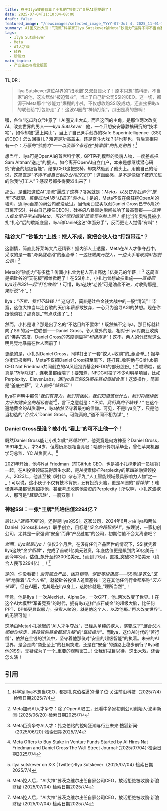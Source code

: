 ```yaml
---
title: 卷王Ilya被迫营业？小扎的“钞能力”又把AI圈搅翻了！
date: 2025-07-04T11:10:04+08:00
draft: false
featured_image: "/newsimages/selected_image_YYYY-07-Jul 4, 2025_11-01-15-643.jpg"
summary: AI圈又出大瓜！“顶流”科学家Ilya Sutskever被Meta“钞能力”逼得不得不当自家公司CEO，因为小扎不仅收购不成，还把他的联创和投资基金一锅端了。这背后是硅谷疯狂的AI人才争夺战，而Ilya却坚持“不卖、不缺钱”的清流姿态，让没产品的SSI凭“人名”估值飙到2294亿！
tags: 
  - Ilya Sutskever
  - Meta
  - AI人才战
  - 硅谷
  - 钞能力
main_topics: 
  - 产业生态与商业版图
---
```


TL;DR：
>Ilya Sutskever这位AI界的“扫地僧”又双叒叕火了！原本只想“搞科研，不当家”的他，这次居然“被迫营业”，当上了自己新公司SSI的CEO。这一切，都源于Meta那个“钞能力”爆棚的小扎，不仅想收购SSI没成功，还直接把Ilya的联创给“打包带走”了！这波AI圈的“神仙打架”，瓜田是真的熟啊！

嘿，各位“吃瓜群众”注意了！AI圈又出大瓜，而且这回的主角，是那位两次改变AI、改变世界的男人——_Ilya Sutskever_！他，一个只想安安静静搞研究的“技术宅”，如今却被“逼上梁山”，当上了自己亲手创办的Safe Superintelligence（SSI）的CEO！怎么回事儿？难道是功高盖主，还是宫斗大戏？非也非也，背后真相只有一个：_万恶的“钞能力”——以及那个永远在“搞事情”的扎克伯格_！[^1]

想当年，Ilya可是OpenAI的首席科学家，GPT系列模型的灵魂人物，一度差点把Sam Altman“送走”的狠人。如今离开OpenAI自立门户，本来是想继续潜心研究“安全的超级智能”，结果CEO这把交椅，却突然砸到了他头上。用他自己的话说，这简直是“_不得不当自己创办公司的CEO_”！这画面感，是不是像极了被迫加班的你我“打工人”？感叹号都多得要溢出来了！

那么，是谁把这位AI“顶流”逼成了这样？答案就是：_Meta，以及它背后那个“撒币”不眨眼、誓要成为AI界“扛把子”的小扎_！是的，Meta不仅在疯狂挖OpenAI的墙角，连Ilya自家的新公司都没放过。当他亲口证实联创Daniel Gross已于6月29日离开SSI，并由自己接任CEO时，硅谷的八卦雷达瞬间拉响了最高警报——_这俩人推文里只字未提Meta，可这“塑料情谊”简直写在脸上啊！_ 相比当年奥特曼被小扎“扎心”后的歇斯底里，Ilya和Daniel这波“体面分手”，反而更让人觉得“有料”！

### 硅谷大厂“钞能力”上线：挖人不成，竟把合伙人也“打包带走”？

这剧情，简直比好莱坞大片还精彩！据内部人士透露，Meta在AI人才争夺战中，采取的是一套“_两条腿走路_”的组合拳：_一边狂撒美元挖人，一边大手笔收购AI初创公司_！[^2]

Meta的“钞能力”有多猛？传闻小扎曾为挖人开出高达_1亿美元的年薪_！[^6] 这简直是把硅谷的“天花板”都给掀翻了！在SSI身上，小扎也曾想故技重施——_直接把Ilya连带SSI一起“打包收购”_！可惜，Ilya这块“老姜”可是油盐不进，对收购那是_果断说“不”_！

Ilya：_“不卖，我们不缺钱！”_ 这句话，简直是硅谷金钱大战中的一股“清流”！毕竟，这位大神当年连谷歌的天价年薪都敢放弃，一心只为追寻AGI的梦想。现在你跟他谈钱？那真是_“有点肤浅了”_！

然而，小扎是谁？那是出了名的“不达目的不罢休”！既然搞不定Ilya，那目标就转向了SSI的另一位联创——Daniel Gross。令人意外的是，相对于Ilya对商业收购的“佛系”态度，Daniel Gross的态度则显得“_积极得多_”！这不，两人的分歧就这么明晃晃地暴露在世人面前了！

更绝的是，小扎对Daniel Gross，同样打出了一套“挖人+收购”的_组合拳_！据华尔街日报爆料，Meta不仅把Daniel Gross招至麾下，还打算_收购他与GitHub前CEO Nat Friedman共同创立的AI风险投资基金NFDG的部分股份_！[^3] 哎哟喂，这真是“斩草除根”，连老巢都给端了！要知道，NFDG可投了不少AI明星项目，比如Perplexity、ElevenLabs，_连Ilya自己的SSI都在其投资组合里_！这波操作，简直是“釜底抽薪”，让人直呼“_城会玩_”！

Ilya在声明中那句“_我们有算力，我们有团队，我们知道该做什么，我们将继续致力于构建安全的超级智能_”[^4]，言下之意就是：_“不卖，我们真的不缺钱！”_ 在这个遍地黄金的AI热潮中，Ilya依然坚守着最初的信仰。可见，不是Ilya变了，只是他当初选的“_合伙人_”Daniel Gross，可能真的_“道不同不相为谋”_！

### Daniel Gross是谁？被小扎“看上”的可不止他一个！

既然Daniel Gross能让小扎如此“_死缠烂打_”，他究竟是何方神圣？Daniel Gross，1991年生人，才34岁，但履历那是相当亮眼：哈佛计算机系毕业，曾任苹果机器学习总监、YC AI负责人。[^5]

2021年开始，他与Nat Friedman（前GitHub CEO，也是被小扎挖走的一员猛将）一起，在AI投资领域玩得风生水起，是AI搜索标杆Perplexity的第四轮融资领投人。2023年，他甚至被《时代》杂志评为_“人工智能领域最具影响力人物”之一_！可以说，这小伙子不仅有技术背景，还有投资头脑，更是AI圈的“_香饽饽_”！难怪连苹果都曾想招揽他，甚至考虑收购他投资的Perplexity！所以啊，小扎这波挖人，那可是“_慧眼识珠_”，一箭双雕！

### 神秘SSI：一张“王牌”凭啥估值2294亿？

最让人“_迷惑不解_”的，还得是Ilya的SSI。这家公司，2024年6月才由Ilya和两位Daniel（Gross和Levy）联手创立，目标是“_安全的超智能AI_”。按理说，一家初创公司，尤其是一家强调“安全”而非“产品速度”的公司，初期估值不会太离谱吧？

_然而，Ilya就是Ilya！_ 仅仅3个月后，在没有任何产品面世的情况下，SSI就凭着Ilya这块“_金字招牌_”，完成了首轮1亿美元融资，年底估值更是飙到约50亿美元！到今年3月，估值_飙升至约300亿美元_！而到了6月，直接_突破320亿美元（约合人民币2294亿）_！[^5]

是的，你没看错！_没有商业产品、团队精简、保密等级极高_——SSI就是这么“_玄学_”地靠着“_几个人名_”，就被硅谷投资人追着塞钱！这在其他任何行业都堪称“_天方夜谭_”，但在AI圈，尤其是在Ilya身上，这仿佛就是_“理所当然”_！

毕竟，他是Ilya！一次AlexNet、AlphaGo，一次GPT，他_两次改变了世界_！在这个AI大模型“军备竞赛”的时代，拥有Ilya这样“点石成金”的超级大脑，比任何PPT、BP都更具说服力。投资人赌的，就是他这个人，以及他那_“再次改变世界”_的无限可能！

这场由Meta小扎掀起的“AI人才争夺战”，已经从单纯的挖人，演变成了“_连合伙人都给你挖走，连投资的基金都想入股_”的“_高级操作_”。而Ilya，这位AI时代的“苦行僧”，依然在金钱的洪流中，坚守着他那份对“安全的超级智能”的执着。未来的AI世界，是会走向“商业至上”的狂飙突进，还是在“安全”的道路上稳步前行？Ilya和他的SSI，无疑成为了一个_重要的观察窗口_！让我们拭目以待，这出大戏，还会怎么演！

## 引用
[^1]: 科学家Ilya不想当CEO，都是扎克伯格逼的·量子位·关注前沿科技（2025/7/4）·检索日期2025/7/4
[^2]: Meta加码AI人才争夺：除了OpenAI员工，还看中多家初创公司创始人·澎湃新闻·（2025/06/20）·检索日期2025/7/4
[^3]: Meta Offers to Buy Stake in Venture Funds Started by AI Hires Nat Friedman and Daniel Gross·The Wall Street Journal·（2025/07/04）·检索日期2025/7/4
[^4]: ilya sutskever on X·X (Twitter)·Ilya Sutskever（2025/07/04）·检索日期2025/7/4
[^5]: Meta挖人后，\"AI大神\"苏茨克维尔出任自家公司CEO，放话拒绝被收购·新浪财经·（2025/07/04）·检索日期2025/7/4
[^6]: Meta巨资争夺AI人才：扎克伯格的挖角狂潮与行业未来·搜狐新闻·（2025/06/20）·检索日期2025/7/4
